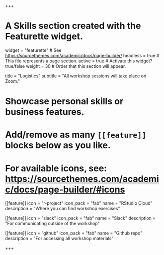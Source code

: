 +++
# A Skills section created with the Featurette widget.
widget = "featurette"  # See https://sourcethemes.com/academic/docs/page-builder/
headless = true  # This file represents a page section.
active = true  # Activate this widget? true/false
weight = 30  # Order that this section will appear.

title = "Logistics"
subtitle = "All workshop sessions will take place on Zoom."

# Showcase personal skills or business features.
# 
# Add/remove as many `[[feature]]` blocks below as you like.
# 
# For available icons, see: https://sourcethemes.com/academic/docs/page-builder/#icons

[[feature]]
  icon = "r-project"
  icon_pack = "fab"
  name = "RStudio Cloud"
  description = "Where you can find workshop exercises"
  
[[feature]]
  icon = "slack"
  icon_pack = "fab"
  name = "Slack"
  description = "For communicating outside of the workshop"  
  
[[feature]]
  icon = "github"
  icon_pack = "fab"
  name = "Github repo"
  description = "For accessing all workshop materials"

+++
